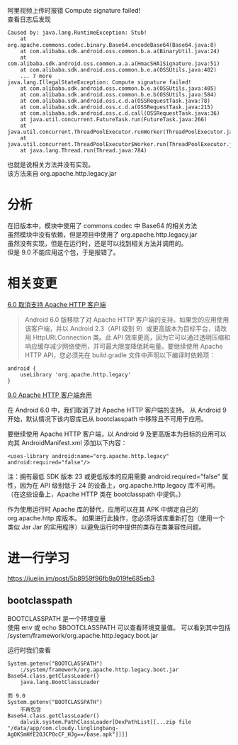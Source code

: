 阿里视频上传时报错 Compute signature failed!  
查看日志后发现

    Caused by: java.lang.RuntimeException: Stub!
        at org.apache.commons.codec.binary.Base64.encodeBase64(Base64.java:8)
        at com.alibaba.sdk.android.oss.common.b.a.a(BinaryUtil.java:24)
        at com.alibaba.sdk.android.oss.common.a.a.a(HmacSHA1Signature.java:51)
        at com.alibaba.sdk.android.oss.common.b.e.a(OSSUtils.java:402)
        ... 7 more
    java.lang.IllegalStateException: Compute signature failed!
        at com.alibaba.sdk.android.oss.common.b.e.a(OSSUtils.java:405)
        at com.alibaba.sdk.android.oss.common.b.e.b(OSSUtils.java:584)
        at com.alibaba.sdk.android.oss.c.d.a(OSSRequestTask.java:78)
        at com.alibaba.sdk.android.oss.c.d.a(OSSRequestTask.java:215)
        at com.alibaba.sdk.android.oss.c.d.call(OSSRequestTask.java:36)
        at java.util.concurrent.FutureTask.run(FutureTask.java:266)
        at java.util.concurrent.ThreadPoolExecutor.runWorker(ThreadPoolExecutor.java:1167)
        at java.util.concurrent.ThreadPoolExecutor$Worker.run(ThreadPoolExecutor.java:641)
        at java.lang.Thread.run(Thread.java:784)
        
也就是说相关方法并没有实现。  
该方法来自 org.apache.http.legacy.jar

# 分析
在旧版本中，模块中使用了 commons.codec 中 Base64 的相关方法  
虽然模块中没有依赖，但是项目中使用了 org.apache.http.legacy.jar  
虽然没有实现，但是在运行时，还是可以找到相关方法并调用的。  
但是 9.0 不能应用这个包，于是报错了。

# 相关变更
[6.0 取消支持 Apache HTTP 客户端](https://developer.android.google.cn/about/versions/marshmallow/android-6.0-changes#behavior-apache-http-client)

> Android 6.0 版移除了对 Apache HTTP 客户端的支持。如果您的应用使用该客户端，并以 Android 2.3（API 级别 9）或更高版本为目标平台，请改用 HttpURLConnection 类。此 API 效率更高，因为它可以通过透明压缩和响应缓存减少网络使用，并可最大限度降低耗电量。要继续使用 Apache HTTP API，您必须先在 build.gradle 文件中声明以下编译时依赖项：

    android {
        useLibrary 'org.apache.http.legacy'
    }
    
    
[9.0 Apache HTTP 客户端弃用](https://developer.android.google.cn/about/versions/pie/android-9.0-changes-28#apache-p)

在 Android 6.0 中，我们取消了对 Apache HTTP 客户端的支持。 从 Android 9 开始，默认情况下该内容库已从 bootclasspath 中移除且不可用于应用。

要继续使用 Apache HTTP 客户端，以 Android 9 及更高版本为目标的应用可以向其 AndroidManifest.xml 添加以下内容：

    <uses-library android:name="org.apache.http.legacy" android:required="false"/>
注：拥有最低 SDK 版本 23 或更低版本的应用需要 android:required="false" 属性，因为在 API 级别低于 24 的设备上，org.apache.http.legacy 库不可用。 （在这些设备上，Apache HTTP 类在 bootclasspath 中提供。）

作为使用运行时 Apache 库的替代，应用可以在其 APK 中绑定自己的 org.apache.http 库版本。 如果进行此操作，您必须将该库重新打包（使用一个类似 Jar Jar 的实用程序）以避免运行时中提供的类存在类兼容性问题。



# 进一行学习
https://juejin.im/post/5b8959f96fb9a019fe685eb3

## bootclasspath
BOOTCLASSPATH 是一个环境变量  
使用 env 或 echo $BOOTCLASSPATH 可以查看环境变量值。
可以看到其中包括 /system/framework/org.apache.http.legacy.boot.jar

运行时我们查看

    System.getenv("BOOTCLASSPATH")
        :/system/framework/org.apache.http.legacy.boot.jar
    Base64.class.getClassLoader()
        java.lang.BootClassLoader
        
    而 9.0
    System.getenv("BOOTCLASSPATH")
        不再包含
    Base64.class.getClassLoader()
        dalvik.system.PathClassLoader[DexPathList[[...zip file "/data/app/com.cloudy.linglingbang-AgOKSmHfE2OJCPOcCF_HJg==/base.apk"]]]]